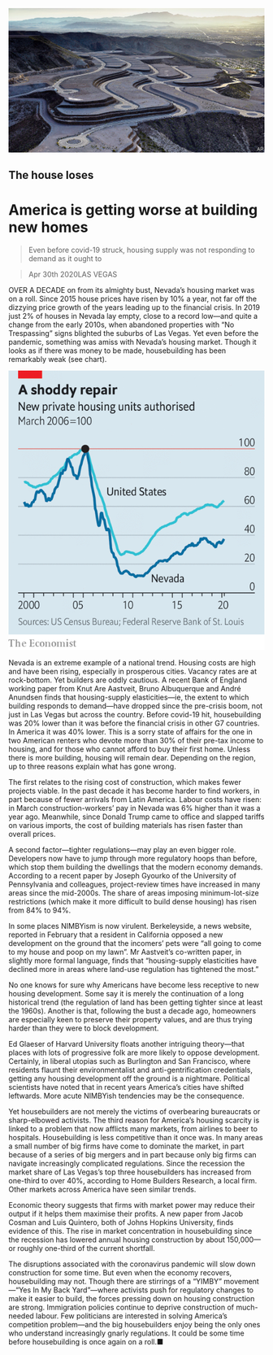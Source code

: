 ![](./images/20200502_USP002_0.jpg)

## The house loses

# America is getting worse at building new homes

> Even before covid-19 struck, housing supply was not responding to demand as it ought to

> Apr 30th 2020LAS VEGAS

OVER A DECADE on from its almighty bust, Nevada’s housing market was on a roll. Since 2015 house prices have risen by 10% a year, not far off the dizzying price growth of the years leading up to the financial crisis. In 2019 just 2% of houses in Nevada lay empty, close to a record low—and quite a change from the early 2010s, when abandoned properties with “No Trespassing” signs blighted the suburbs of Las Vegas. Yet even before the pandemic, something was amiss with Nevada’s housing market. Though it looks as if there was money to be made, housebuilding has been remarkably weak (see chart).

![](./images/20200502_USC394.png)

Nevada is an extreme example of a national trend. Housing costs are high and have been rising, especially in prosperous cities. Vacancy rates are at rock-bottom. Yet builders are oddly cautious. A recent Bank of England working paper from Knut Are Aastveit, Bruno Albuquerque and André Anundsen finds that housing-supply elasticities—ie, the extent to which building responds to demand—have dropped since the pre-crisis boom, not just in Las Vegas but across the country. Before covid-19 hit, housebuilding was 20% lower than it was before the financial crisis in other G7 countries. In America it was 40% lower. This is a sorry state of affairs for the one in two American renters who devote more than 30% of their pre-tax income to housing, and for those who cannot afford to buy their first home. Unless there is more building, housing will remain dear. Depending on the region, up to three reasons explain what has gone wrong.

The first relates to the rising cost of construction, which makes fewer projects viable. In the past decade it has become harder to find workers, in part because of fewer arrivals from Latin America. Labour costs have risen: in March construction-workers’ pay in Nevada was 6% higher than it was a year ago. Meanwhile, since Donald Trump came to office and slapped tariffs on various imports, the cost of building materials has risen faster than overall prices.

A second factor—tighter regulations—may play an even bigger role. Developers now have to jump through more regulatory hoops than before, which stop them building the dwellings that the modern economy demands. According to a recent paper by Joseph Gyourko of the University of Pennsylvania and colleagues, project-review times have increased in many areas since the mid-2000s. The share of areas imposing minimum-lot-size restrictions (which make it more difficult to build dense housing) has risen from 84% to 94%.

In some places NIMBYism is now virulent. Berkeleyside, a news website, reported in February that a resident in California opposed a new development on the ground that the incomers’ pets were “all going to come to my house and poop on my lawn”. Mr Aastveit’s co-written paper, in slightly more formal language, finds that “housing-supply elasticities have declined more in areas where land-use regulation has tightened the most.”

No one knows for sure why Americans have become less receptive to new housing development. Some say it is merely the continuation of a long historical trend (the regulation of land has been getting tighter since at least the 1960s). Another is that, following the bust a decade ago, homeowners are especially keen to preserve their property values, and are thus trying harder than they were to block development.

Ed Glaeser of Harvard University floats another intriguing theory—that places with lots of progressive folk are more likely to oppose development. Certainly, in liberal utopias such as Burlington and San Francisco, where residents flaunt their environmentalist and anti-gentrification credentials, getting any housing development off the ground is a nightmare. Political scientists have noted that in recent years America’s cities have shifted leftwards. More acute NIMBYish tendencies may be the consequence.

Yet housebuilders are not merely the victims of overbearing bureaucrats or sharp-elbowed activists. The third reason for America’s housing scarcity is linked to a problem that now afflicts many markets, from airlines to beer to hospitals. Housebuilding is less competitive than it once was. In many areas a small number of big firms have come to dominate the market, in part because of a series of big mergers and in part because only big firms can navigate increasingly complicated regulations. Since the recession the market share of Las Vegas’s top three housebuilders has increased from one-third to over 40%, according to Home Builders Research, a local firm. Other markets across America have seen similar trends.

Economic theory suggests that firms with market power may reduce their output if it helps them maximise their profits. A new paper from Jacob Cosman and Luis Quintero, both of Johns Hopkins University, finds evidence of this. The rise in market concentration in housebuilding since the recession has lowered annual housing construction by about 150,000—or roughly one-third of the current shortfall.

The disruptions associated with the coronavirus pandemic will slow down construction for some time. But even when the economy recovers, housebuilding may not. Though there are stirrings of a “YIMBY” movement—“Yes In My Back Yard”—where activists push for regulatory changes to make it easier to build, the forces pressing down on housing construction are strong. Immigration policies continue to deprive construction of much-needed labour. Few politicians are interested in solving America’s competition problem—and the big housebuilders enjoy being the only ones who understand increasingly gnarly regulations. It could be some time before housebuilding is once again on a roll.■